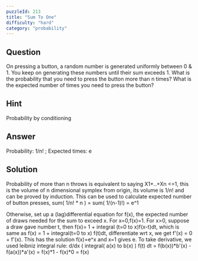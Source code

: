 ```yaml
---
puzzleId: 213
title: "Sum To One"
difficulty: "hard"
category: "probability"
---
```


## Question
On pressing a button, a random number is generated uniformly between 0 & 1. You keep on generating these numbers until their sum exceeds 1. What is the probability that you need to press the button more than n times? What is the expected number of times you need to press the button?

## Hint
Probability by conditioning

## Answer
Probability: 1/n! ; Expected times:  e

## Solution
Probability of more than n throws is equivalent to saying X1+..+Xn <=1, this is the volume of n dimensional symplex from origin, its volume is 1/n! and can be proved by induction. This can be used to calculate expected number of button presses, sum( 1/n! * n ) = sum( 1/(n-1)!) = e^1

Otherwise, set up a (lag)differential equation for f(x), the expected number of draws needed for the sum to exceed x. For x=0,f(x)=1. For x>0, suppose a draw gave number t, then f(x)= 1 + integral (t=0 to x)f(x-t)dt, which is same as f(x) = 1 + integral(t=0 to x) f(t)dt, differentiate wrt x, we get f'(x) = 0 + f'(x). This has the solution f(x)=e^x and x=1 gives e.
To take derivative, we used  leibniz integral rule:
d/dx  ( integral( a(x) to b(x) ) f(t) dt = f(b(x))*b'(x) - f(a(x))*a'(x) = f(x)*1 - f(x)*0 = f(x)


